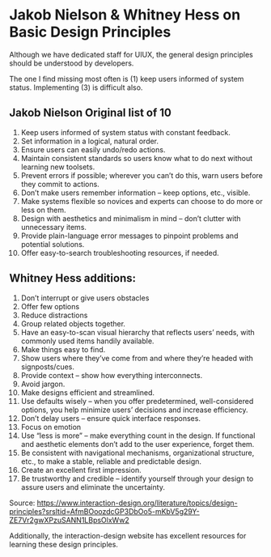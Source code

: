 
# Jakob Nielson & Whitney Hess on Basic Design Principles

Although we have dedicated staff for UIUX, the general design principles should be understood by developers.

The one I find missing most often is (1) keep users informed of system status. Implementing (3) is difficult also. 

## Jakob Nielson Original list of 10
1. Keep users informed of system status with constant feedback.
2. Set information in a logical, natural order.
3. Ensure users can easily undo/redo actions.
4. Maintain consistent standards so users know what to do next without learning new toolsets.
5. Prevent errors if possible; wherever you can’t do this, warn users before they commit to actions.
6. Don’t make users remember information – keep options, etc., visible.
7. Make systems flexible so novices and experts can choose to do more or less on them.
8. Design with aesthetics and minimalism in mind – don’t clutter with unnecessary items.
9. Provide plain-language error messages to pinpoint problems and potential solutions.
10. Offer easy-to-search troubleshooting resources, if needed.

## Whitney Hess additions:
1. Don’t interrupt or give users obstacles 
2. Offer few options 
3. Reduce distractions 
4. Group related objects together.
5. Have an easy-to-scan visual hierarchy that reflects users’ needs, with commonly used items handily available.
6. Make things easy to find.
7. Show users where they’ve come from and where they’re headed with signposts/cues.
8. Provide context – show how everything interconnects.
9. Avoid jargon.
10. Make designs efficient and streamlined.
11. Use defaults wisely – when you offer predetermined, well-considered options, you help minimize users’ decisions and increase efficiency.
12. Don’t delay users – ensure quick interface responses.
13. Focus on emotion 
14. Use “less is more” – make everything count in the design. If functional and aesthetic elements don’t add to the user experience, forget them.
15. Be consistent with navigational mechanisms, organizational structure, etc., to make a stable, reliable and predictable design.
16. Create an excellent first impression.
17. Be trustworthy and credible – identify yourself through your design to assure users and eliminate the uncertainty.

Source: https://www.interaction-design.org/literature/topics/design-principles?srsltid=AfmBOoozdcGP3DbOo5-mKbV5g29Y-ZE7Vr2gwXPzuSANN1LBpsOlxWw2

Additionally, the interaction-design website has excellent resources for learning these design principles.